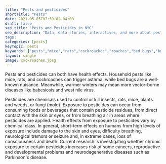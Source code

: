 ```yaml
---
title: "Pests and pesticides"
shortTitle: "Pests"
date: 2021-05-05T07:59:02-04:00
draft: false
seo_title: "Pests and Pesticides in NYC"
seo_description: "Data, data stories, interactives, and more about pests, pesticides, and health in NYC."
tags: 
categories: [pests]
keyTopic: pests
keywords: ["pests","mice","rats","cockroaches","roaches","bed bugs","bugs","extermination","ticks","lyme disease","pesticides"]
layout: single
image: cockroaches.jpeg
---
```


Pests and pesticides can both have health effects. Household pests like mice, rats, and cockroaches can trigger asthma, while bed bugs are a well-known nuisance. Meanwhile, warmer winters may mean more vector-borne diseases like babesiosis and west nile virus.

Pesticides are chemicals used to control or kill insects, rats, mice, plants and weeds, or fungi (mold). Exposure to pesticides can occur from consuming foods or beverages that contain pesticide residues, from direct contact with the skin or eyes, or from breathing air in areas where pesticides are applied. Health effects from exposure to pesticides vary by chemical class. In general, short-term effects on humans from high levels of exposure include damage to the skin and eyes, difficulty breathing, neurological tremors or seizure and, in extreme cases, loss of consciousness and death. Current research is investigating whether chronic exposure to certain pesticides increases risk of some cancers, reproductive and developmental problems and neurodegenerative diseases such as Parkinson's disease.

